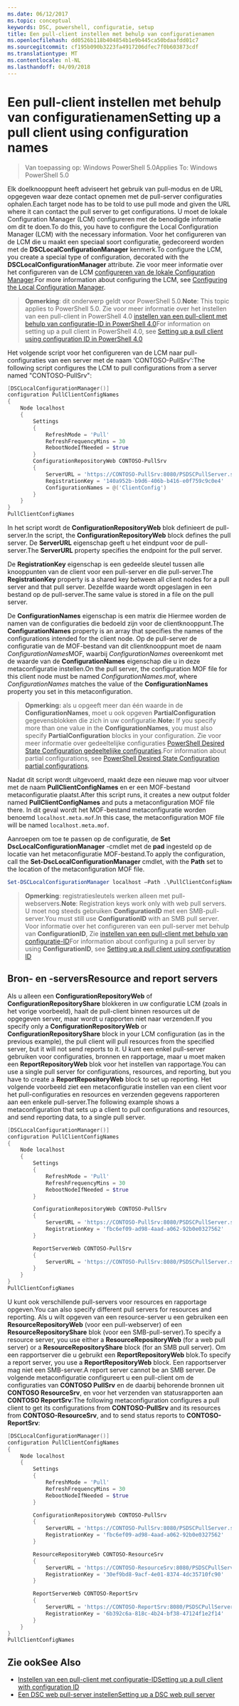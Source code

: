 ```yaml
---
ms.date: 06/12/2017
ms.topic: conceptual
keywords: DSC, powershell, configuratie, setup
title: Een pull-client instellen met behulp van configuratienamen
ms.openlocfilehash: dd0526b118b404854b1e9b445ca50bdaafdd01c7
ms.sourcegitcommit: cf195b090b3223fa4917206dfec7f0b603873cdf
ms.translationtype: MT
ms.contentlocale: nl-NL
ms.lasthandoff: 04/09/2018
---
```

# <a name="setting-up-a-pull-client-using-configuration-names"></a><span data-ttu-id="c8123-103">Een pull-client instellen met behulp van configuratienamen</span><span class="sxs-lookup"><span data-stu-id="c8123-103">Setting up a pull client using configuration names</span></span>

> <span data-ttu-id="c8123-104">Van toepassing op: Windows PowerShell 5.0</span><span class="sxs-lookup"><span data-stu-id="c8123-104">Applies To: Windows PowerShell 5.0</span></span>

<span data-ttu-id="c8123-105">Elk doelknooppunt heeft adviseert het gebruik van pull-modus en de URL opgegeven waar deze contact opnemen met de pull-server configuraties ophalen.</span><span class="sxs-lookup"><span data-stu-id="c8123-105">Each target node has to be told to use pull mode and given the URL where it can contact the pull server to get configurations.</span></span>
<span data-ttu-id="c8123-106">U moet de lokale Configuration Manager (LCM) configureren met de benodigde informatie om dit te doen.</span><span class="sxs-lookup"><span data-stu-id="c8123-106">To do this, you have to configure the Local Configuration Manager (LCM) with the necessary information.</span></span>
<span data-ttu-id="c8123-107">Voor het configureren van de LCM die u maakt een speciaal soort configuratie, gedecoreerd worden met de **DSCLocalConfigurationManager** kenmerk.</span><span class="sxs-lookup"><span data-stu-id="c8123-107">To configure the LCM, you create a special type of configuration, decorated with the **DSCLocalConfigurationManager** attribute.</span></span>
<span data-ttu-id="c8123-108">Zie voor meer informatie over het configureren van de LCM [configureren van de lokale Configuration Manager](metaConfig.md).</span><span class="sxs-lookup"><span data-stu-id="c8123-108">For more information about configuring the LCM, see [Configuring the Local Configuration Manager](metaConfig.md).</span></span>

> <span data-ttu-id="c8123-109">**Opmerking**: dit onderwerp geldt voor PowerShell 5.0.</span><span class="sxs-lookup"><span data-stu-id="c8123-109">**Note**: This topic applies to PowerShell 5.0.</span></span>
<span data-ttu-id="c8123-110">Zie voor meer informatie over het instellen van een pull-client in PowerShell 4.0 [instellen van een pull-client met behulp van configuratie-ID in PowerShell 4.0](pullClientConfigID4.md)</span><span class="sxs-lookup"><span data-stu-id="c8123-110">For information on setting up a pull client in PowerShell 4.0, see [Setting up a pull client using configuration ID in PowerShell 4.0](pullClientConfigID4.md)</span></span>

<span data-ttu-id="c8123-111">Het volgende script voor het configureren van de LCM naar pull-configuraties van een server met de naam 'CONTOSO-PullSrv':</span><span class="sxs-lookup"><span data-stu-id="c8123-111">The following script configures the LCM to pull configurations from a server named "CONTOSO-PullSrv":</span></span>

```powershell
[DSCLocalConfigurationManager()]
configuration PullClientConfigNames
{
    Node localhost
    {
        Settings
        {
            RefreshMode = 'Pull'
            RefreshFrequencyMins = 30
            RebootNodeIfNeeded = $true
        }
        ConfigurationRepositoryWeb CONTOSO-PullSrv
        {
            ServerURL = 'https://CONTOSO-PullSrv:8080/PSDSCPullServer.svc'
            RegistrationKey = '140a952b-b9d6-406b-b416-e0f759c9c0e4'
            ConfigurationNames = @('ClientConfig')
        }
    }
}
PullClientConfigNames
```

<span data-ttu-id="c8123-112">In het script wordt de **ConfigurationRepositoryWeb** blok definieert de pull-server.</span><span class="sxs-lookup"><span data-stu-id="c8123-112">In the script, the **ConfigurationRepositoryWeb** block defines the pull server.</span></span>
<span data-ttu-id="c8123-113">De **ServerURL** eigenschap geeft u het eindpunt voor de pull-server.</span><span class="sxs-lookup"><span data-stu-id="c8123-113">The **ServerURL** property specifies the endpoint for the pull server.</span></span>

<span data-ttu-id="c8123-114">De **RegistrationKey** eigenschap is een gedeelde sleutel tussen alle knooppunten van de client voor een pull-server en die pull-server.</span><span class="sxs-lookup"><span data-stu-id="c8123-114">The **RegistrationKey** property is a shared key between all client nodes for a pull server and that pull server.</span></span>
<span data-ttu-id="c8123-115">Dezelfde waarde wordt opgeslagen in een bestand op de pull-server.</span><span class="sxs-lookup"><span data-stu-id="c8123-115">The same value is stored in a file on the pull server.</span></span>

<span data-ttu-id="c8123-116">De **ConfigurationNames** eigenschap is een matrix die Hiermee worden de namen van de configuraties die bedoeld zijn voor de clientknooppunt.</span><span class="sxs-lookup"><span data-stu-id="c8123-116">The **ConfigurationNames** property is an array that specifies the names of the configurations intended for the client node.</span></span>
<span data-ttu-id="c8123-117">Op de pull-server de configuratie van de MOF-bestand van dit clientknooppunt moet de naam *ConfigurationNames*MOF, waarbij *ConfigurationNames* overeenkomt met de waarde van de **ConfigurationNames**  eigenschap die u in deze metaconfiguratie instellen.</span><span class="sxs-lookup"><span data-stu-id="c8123-117">On the pull server, the configuration MOF file for this client node must be named *ConfigurationNames*.mof, where *ConfigurationNames* matches the value of the **ConfigurationNames** property you set in this metaconfiguration.</span></span>

><span data-ttu-id="c8123-118">**Opmerking:** als u opgeeft meer dan één waarde in de **ConfigurationNames**, moet u ook opgeven **PartialConfiguration** gegevensblokken die zich in uw configuratie.</span><span class="sxs-lookup"><span data-stu-id="c8123-118">**Note:** If you specify more than one value in the **ConfigurationNames**, you must also specify **PartialConfiguration** blocks in your configuration.</span></span>
<span data-ttu-id="c8123-119">Zie voor meer informatie over gedeeltelijke configuraties [PowerShell Desired State Configuration gedeeltelijke configuraties](partialConfigs.md).</span><span class="sxs-lookup"><span data-stu-id="c8123-119">For information about partial configurations, see [PowerShell Desired State Configuration partial configurations](partialConfigs.md).</span></span>

<span data-ttu-id="c8123-120">Nadat dit script wordt uitgevoerd, maakt deze een nieuwe map voor uitvoer met de naam **PullClientConfigNames** en er een MOF-bestand metaconfiguratie plaatst.</span><span class="sxs-lookup"><span data-stu-id="c8123-120">After this script runs, it creates a new output folder named **PullClientConfigNames** and puts a metaconfiguration MOF file there.</span></span>
<span data-ttu-id="c8123-121">In dit geval wordt het MOF-bestand metaconfiguratie worden benoemd `localhost.meta.mof`.</span><span class="sxs-lookup"><span data-stu-id="c8123-121">In this case, the metaconfiguration MOF file will be named `localhost.meta.mof`.</span></span>

<span data-ttu-id="c8123-122">Aanroepen om toe te passen op de configuratie, de **Set DscLocalConfigurationManager** -cmdlet met de **pad** ingesteld op de locatie van het metaconfiguratie MOF-bestand.</span><span class="sxs-lookup"><span data-stu-id="c8123-122">To apply the configuration, call the **Set-DscLocalConfigurationManager** cmdlet, with the **Path** set to the location of the metaconfiguration MOF file.</span></span>

```powershell
Set-DSCLocalConfigurationManager localhost –Path .\PullClientConfigNames –Verbose.
```

> <span data-ttu-id="c8123-123">**Opmerking**: registratiesleutels werken alleen met pull-webservers.</span><span class="sxs-lookup"><span data-stu-id="c8123-123">**Note**: Registration keys work only with web pull servers.</span></span>
<span data-ttu-id="c8123-124">U moet nog steeds gebruiken **ConfigurationID** met een SMB-pull-server.</span><span class="sxs-lookup"><span data-stu-id="c8123-124">You must still use **ConfigurationID** with an SMB pull server.</span></span>
<span data-ttu-id="c8123-125">Voor informatie over het configureren van een pull-server met behulp van **ConfigurationID**, Zie [instellen van een pull-client met behulp van configuratie-ID](PullClientConfigNames.md)</span><span class="sxs-lookup"><span data-stu-id="c8123-125">For information about configuring a pull server by using **ConfigurationID**, see [Setting up a pull client using configuration ID](PullClientConfigNames.md)</span></span>

## <a name="resource-and-report-servers"></a><span data-ttu-id="c8123-126">Bron- en -servers</span><span class="sxs-lookup"><span data-stu-id="c8123-126">Resource and report servers</span></span>

<span data-ttu-id="c8123-127">Als u alleen een **ConfigurationRepositoryWeb** of **ConfigurationRepositoryShare** blokkeren in uw configuratie LCM (zoals in het vorige voorbeeld), haalt de pull-client binnen resources uit de opgegeven server, maar wordt u rapporten niet naar verzenden.</span><span class="sxs-lookup"><span data-stu-id="c8123-127">If you specify only a **ConfigurationRepositoryWeb** or **ConfigurationRepositoryShare** block in your LCM configuration (as in the previous example), the pull client will pull resources from the specified server, but it will not send reports to it.</span></span>
<span data-ttu-id="c8123-128">U kunt een enkel pull-server gebruiken voor configuraties, bronnen en rapportage, maar u moet maken een **ReportRepositoryWeb** blok voor het instellen van rapportage.</span><span class="sxs-lookup"><span data-stu-id="c8123-128">You can use a single pull server for configurations, resources, and reporting, but you have to create a **ReportRepositoryWeb** block to set up reporting.</span></span>
<span data-ttu-id="c8123-129">Het volgende voorbeeld ziet een metaconfiguratie instellen van een client voor het pull-configuraties en resources en verzenden gegevens rapporteren aan een enkele pull-server.</span><span class="sxs-lookup"><span data-stu-id="c8123-129">The following example shows a metaconfiguration that sets up a client to pull configurations and resources, and send reporting data, to a single pull server.</span></span>

```powershell
[DSCLocalConfigurationManager()]
configuration PullClientConfigNames
{
    Node localhost
    {
        Settings
        {
            RefreshMode = 'Pull'
            RefreshFrequencyMins = 30
            RebootNodeIfNeeded = $true
        }

        ConfigurationRepositoryWeb CONTOSO-PullSrv
        {
            ServerURL = 'https://CONTOSO-PullSrv:8080/PSDSCPullServer.svc'
            RegistrationKey = 'fbc6ef09-ad98-4aad-a062-92b0e0327562'
        }

        ReportServerWeb CONTOSO-PullSrv
        {
            ServerURL = 'https://CONTOSO-PullSrv:8080/PSDSCPullServer.svc'
        }
    }
}
PullClientConfigNames
```

<span data-ttu-id="c8123-130">U kunt ook verschillende pull-servers voor resources en rapportage opgeven.</span><span class="sxs-lookup"><span data-stu-id="c8123-130">You can also specify different pull servers for resources and reporting.</span></span>
<span data-ttu-id="c8123-131">Als u wilt opgeven van een resource-server u een gebruiken een **ResourceRepositoryWeb** (voor een pull-webserver) of een **ResourceRepositoryShare** blok (voor een SMB-pull-server).</span><span class="sxs-lookup"><span data-stu-id="c8123-131">To specify a resource server, you use either a **ResourceRepositoryWeb** (for a web pull server) or a **ResourceRepositoryShare** block (for an SMB pull server).</span></span>
<span data-ttu-id="c8123-132">Om een rapportserver die u gebruikt een **ReportRepositoryWeb** blok.</span><span class="sxs-lookup"><span data-stu-id="c8123-132">To specify a report server, you use a **ReportRepositoryWeb** block.</span></span>
<span data-ttu-id="c8123-133">Een rapportserver mag niet een SMB-server.</span><span class="sxs-lookup"><span data-stu-id="c8123-133">A report server cannot be an SMB server.</span></span>
<span data-ttu-id="c8123-134">De volgende metaconfiguratie configureert u een pull-client om de configuraties van **CONTOSO PullSrv** en de daarbij behorende bronnen uit **CONTOSO ResourceSrv**, en voor het verzenden van statusrapporten aan  **CONTOSO ReportSrv**:</span><span class="sxs-lookup"><span data-stu-id="c8123-134">The following metaconfiguration configures a pull client to get its configurations from **CONTOSO-PullSrv** and its resources from **CONTOSO-ResourceSrv**, and to send status reports to **CONTOSO-ReportSrv**:</span></span>

```powershell
[DSCLocalConfigurationManager()]
configuration PullClientConfigNames
{
    Node localhost
    {
        Settings
        {
            RefreshMode = 'Pull'
            RefreshFrequencyMins = 30
            RebootNodeIfNeeded = $true
        }

        ConfigurationRepositoryWeb CONTOSO-PullSrv
        {
            ServerURL = 'https://CONTOSO-PullSrv:8080/PSDSCPullServer.svc'
            RegistrationKey = 'fbc6ef09-ad98-4aad-a062-92b0e0327562'
        }

        ResourceRepositoryWeb CONTOSO-ResourceSrv
        {
            ServerURL = 'https://CONTOSO-ResourceSrv:8080/PSDSCPullServer.svc'
            RegistrationKey = '30ef9bd8-9acf-4e01-8374-4dc35710fc90'
        }

        ReportServerWeb CONTOSO-ReportSrv
        {
            ServerURL = 'https://CONTOSO-ReportSrv:8080/PSDSCPullServer.svc'
            RegistrationKey = '6b392c6a-818c-4b24-bf38-47124f1e2f14'
        }
    }
}
PullClientConfigNames
```

## <a name="see-also"></a><span data-ttu-id="c8123-135">Zie ook</span><span class="sxs-lookup"><span data-stu-id="c8123-135">See Also</span></span>

* [<span data-ttu-id="c8123-136">Instellen van een pull-client met configuratie-ID</span><span class="sxs-lookup"><span data-stu-id="c8123-136">Setting up a pull client with configuration ID</span></span>](PullClientConfigNames.md)
* [<span data-ttu-id="c8123-137">Een DSC web pull-server instellen</span><span class="sxs-lookup"><span data-stu-id="c8123-137">Setting up a DSC web pull server</span></span>](pullServer.md)